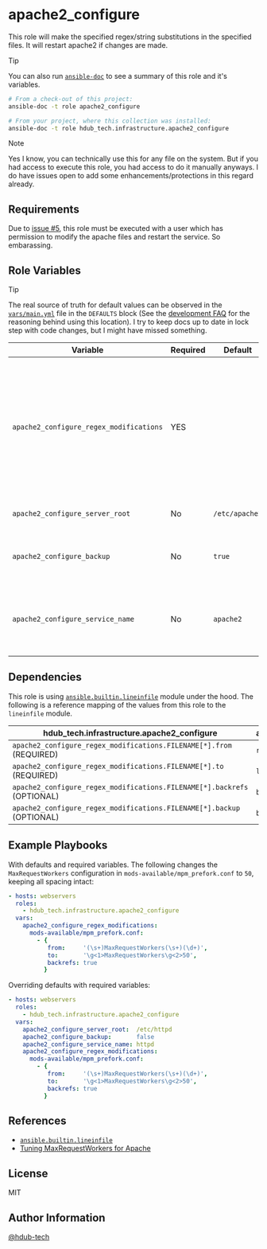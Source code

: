 apache2_configure
=================

This role will make the specified regex/string substitutions in the specified
files. It will restart apache2 if changes are made.

> [!TIP]
> You can also run [`ansible-doc`] to see a summary of this role and it's variables.
>
> ```bash
> # From a check-out of this project:
> ansible-doc -t role apache2_configure
> ```
>
> ```bash
> # From your project, where this collection was installed:
> ansible-doc -t role hdub_tech.infrastructure.apache2_configure
> ```
<!-- markdownlint-disable-line no-blanks-blockquote -->
> [!NOTE]
> Yes I know, you can technically use this for any file on the system. But if
> you had access to execute this role, you had access to do it manually
> anyways. I do have issues open to add some enhancements/protections in this
> regard already.

Requirements
------------

Due to [issue #5], this role must be executed with a user which has permission
to modify the apache files and restart the service. So embarassing.

Role Variables
--------------

> [!TIP]
> The real source of truth for default values can be observed in the [`vars/main.yml`]
> file in the `DEFAULTS` block (See the [development FAQ] for the reasoning
> behind using this location). I try to keep docs up to date in lock step with
> code changes, but I might have missed something.

| Variable | Required | Default | Description |
| --- | --- | --- | --- |
| `apache2_configure_regex_modifications` | YES |  | A dictionary of filename keys to an array of from/to regex/string modifications to make to said file. See [Example Playbooks] or `ansible-doc` for a specific example. |
| `apache2_configure_server_root` | No | `/etc/apache2` | The path to the apache2 server root |
| `apache2_configure_backup` | No | `true` | Whether the file being modified should be backed up |
| `apache2_configure_service_name` | No | `apache2` | The name of the apache2 service which will be restarted if any changes are made |

Dependencies
------------

This role is using [`ansible.builtin.lineinfile`] module under the hood. The following
is a reference mapping of the values from this role to the `lineinfile` module.

| hdub_tech.infrastructure.apache2_configure | ansible.builtin.lineinfile |
| --- | --- |
| `apache2_configure_regex_modifications.FILENAME[*].from` (REQUIRED) | `regex` |
| `apache2_configure_regex_modifications.FILENAME[*].to` (REQUIRED) | `line` |
| `apache2_configure_regex_modifications.FILENAME[*].backrefs` (OPTIONAL) | `backrefs` |
| `apache2_configure_regex_modifications.FILENAME[*].backup` (OPTIONAL) | `backup` |

Example Playbooks
-----------------

With defaults and required variables. The following changes the
`MaxRequestWorkers` configuration in `mods-available/mpm_prefork.conf` to `50`,
keeping all spacing intact:

```yaml
- hosts: webservers
  roles:
    - hdub_tech.infrastructure.apache2_configure
  vars:
    apache2_configure_regex_modifications:
      mods-available/mpm_prefork.conf:
        - {
           from:     '(\s+)MaxRequestWorkers(\s+)(\d+)',
           to:       '\g<1>MaxRequestWorkers\g<2>50',
           backrefs: true
          }
```

Overriding defaults with required variables:

```yaml
- hosts: webservers
  roles:
    - hdub_tech.infrastructure.apache2_configure
  vars:
    apache2_configure_server_root:  /etc/httpd
    apache2_configure_backup:       false
    apache2_configure_service_name: httpd
    apache2_configure_regex_modifications:
      mods-available/mpm_prefork.conf:
        - {
           from:     '(\s+)MaxRequestWorkers(\s+)(\d+)',
           to:       '\g<1>MaxRequestWorkers\g<2>50',
           backrefs: true
          }
```

References
----------

- [`ansible.builtin.lineinfile`]
- [Tuning MaxRequestWorkers for Apache]

License
-------

MIT

Author Information
------------------

[@hdub-tech]

<!-- Links -->
[@hdub-tech]:        https://github.com/hdub-tech
[Example Playbooks]: #example-playbooks
[development FAQ]:   ../../docs/development.md#why-do-you-have-defaults-in-vars
[`vars/main.yml`]:   ./vars/main.yml
[`ansible.builtin.lineinfile`]:        https://docs.ansible.com/ansible/latest/collections/ansible/builtin/lineinfile_module.html
[`ansible-doc`]:                       https://docs.ansible.com/ansible/latest/cli/ansible-doc.html
[issue #5]:                            https://github.com/hdub-tech/ansible-collection-infrastructure/issues/5
[Tuning MaxRequestWorkers for Apache]: https://support.cpanel.net/hc/en-us/articles/360047992273-Tuning-MaxRequestWorkers-for-Apache

